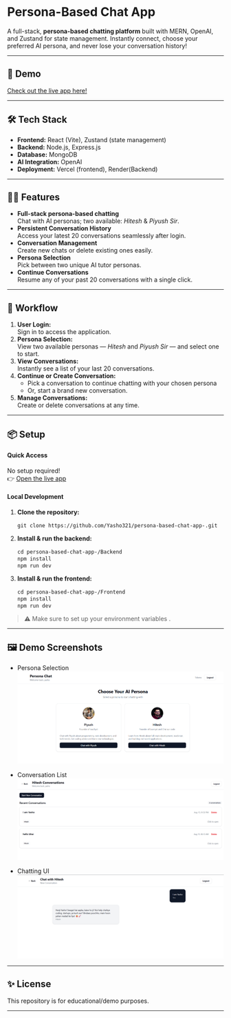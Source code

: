 
# Persona-Based Chat App

A full-stack, **persona-based chatting platform** built with MERN, OpenAI, and Zustand for state management. Instantly connect, choose your preferred AI persona, and never lose your conversation history!

---

## 🚀 Demo

[Check out the live app here!](https://persona-based-chat-app.vercel.app/)


  


---

## 🛠 Tech Stack

- **Frontend:** React (Vite), Zustand (state management)
- **Backend:** Node.js, Express.js
- **Database:** MongoDB
- **AI Integration:** OpenAI
- **Deployment:** Vercel (frontend), Render(Backend)

---

## 🧑‍💻 Features

- **Full-stack persona-based chatting**  
  Chat with AI personas; two available: *Hitesh* & *Piyush Sir*.
- **Persistent Conversation History**  
  Access your latest 20 conversations seamlessly after login.
- **Conversation Management**  
  Create new chats or delete existing ones easily.
- **Persona Selection**  
  Pick between two unique AI tutor personas.
- **Continue Conversations**  
  Resume any of your past 20 conversations with a single click.

---

## 🔄 Workflow

1. **User Login:**  
   Sign in to access the application.
2. **Persona Selection:**  
   View two available personas — *Hitesh* and *Piyush Sir* — and select one to start.
3. **View Conversations:**  
   Instantly see a list of your last 20 conversations.
4. **Continue or Create Conversation:**  
   - Pick a conversation to continue chatting with your chosen persona  
   - Or, start a brand new conversation.
5. **Manage Conversations:**  
   Create or delete conversations at any time.

---

## 📦 Setup

#### Quick Access  
No setup required!  
👉 [Open the live app](https://persona-based-chat-app.vercel.app/)

#### Local Development

1. **Clone the repository:**
    ```
    git clone https://github.com/Yasho321/persona-based-chat-app-.git
    ```

2. **Install & run the backend:**
    ```
    cd persona-based-chat-app-/Backend
    npm install
    npm run dev
    ```

3. **Install & run the frontend:**
    ```
    cd persona-based-chat-app-/Frontend
    npm install
    npm run dev
    ```

> ⚠️ Make sure to set up your environment variables .

---

## 🖼 Demo Screenshots

- Persona Selection  
![image](./Frontend/src/assets/Screenshot%202025-08-15%20135219.png)
  

- Conversation List 
![image](./Frontend/src/assets/Screenshot%202025-08-15%20135343.png)
  

- Chatting UI 
![image](./Frontend/src/assets/Screenshot%202025-08-15%20135313.png)
  

---

## ✨ License

This repository is for educational/demo purposes.

---

